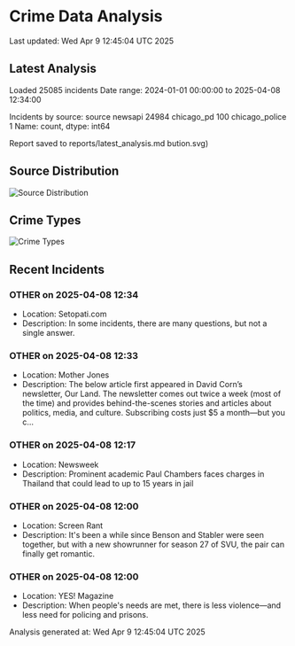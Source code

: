 # Crime Data Analysis
Last updated: Wed Apr  9 12:45:04 UTC 2025

## Latest Analysis

Loaded 25085 incidents
Date range: 2024-01-01 00:00:00 to 2025-04-08 12:34:00

Incidents by source:
source
newsapi           24984
chicago_pd          100
chicago_police        1
Name: count, dtype: int64

Report saved to reports/latest_analysis.md
bution.svg)

## Source Distribution
![Source Distribution](images/source_distribution.svg)

## Crime Types
![Crime Types](images/crime_types.svg)

## Recent Incidents

### OTHER on 2025-04-08 12:34
- Location: Setopati.com
- Description: In some incidents, there are many questions, but not a single answer.


### OTHER on 2025-04-08 12:33
- Location: Mother Jones
- Description: The below article first appeared in David Corn’s newsletter, Our Land. The newsletter comes out twice a week (most of the time) and provides behind-the-scenes stories and articles about politics, media, and culture. Subscribing costs just $5 a month—but you c…


### OTHER on 2025-04-08 12:17
- Location: Newsweek
- Description: Prominent academic Paul Chambers faces charges in Thailand that could lead to up to 15 years in jail


### OTHER on 2025-04-08 12:00
- Location: Screen Rant
- Description: It's been a while since Benson and Stabler were seen together, but with a new showrunner for season 27 of SVU, the pair can finally get romantic.


### OTHER on 2025-04-08 12:00
- Location: YES! Magazine
- Description: When people's needs are met, there is less violence—and less need for policing and prisons.

Analysis generated at: Wed Apr  9 12:45:04 UTC 2025
